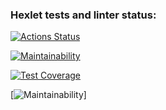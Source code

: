 ### Hexlet tests and linter status:
[![Actions Status](https://github.com/ArtyMaly/frontend-project-46/actions/workflows/hexlet-check.yml/badge.svg)](https://github.com/ArtyMaly/frontend-project-46/actions)

[![Maintainability](https://api.codeclimate.com/v1/badges/3551bd6100e99e2a21ab/maintainability)](https://codeclimate.com/github/ArtyMaly/frontend-project-46/maintainability)

[![Test Coverage](https://api.codeclimate.com/v1/badges/3551bd6100e99e2a21ab/test_coverage)](https://codeclimate.com/github/ArtyMaly/frontend-project-46/test_coverage)

[![Maintainability](https://asciinema.org/a/xrB6haaT3DT8wAYHbQX0PjQ81)]
